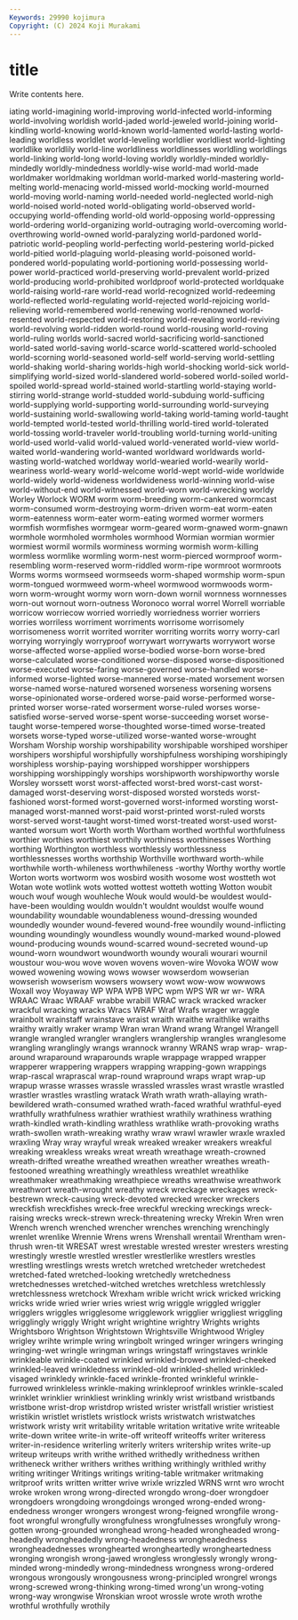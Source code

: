 ```yaml
---
Keywords: 29990 kojimura
Copyright: (C) 2024 Koji Murakami
---
```


# title

Write contents here.



iating
world-imagining world-improving world-infected world-informing world-involving worldish world-jaded world-jeweled world-joining world-kindling
world-knowing world-known world-lamented world-lasting world-leading worldless worldlet world-leveling worldlier worldliest
world-lighting worldlike worldlily world-line worldliness worldlinesses worldling worldlings world-linking world-long
world-loving worldly worldly-minded worldly-mindedly worldly-mindedness worldly-wise world-mad world-made worldmaker worldmaking
worldman world-marked world-mastering world-melting world-menacing world-missed world-mocking world-mourned world-moving world-naming
world-needed world-neglected world-nigh world-noised world-noted world-obligating world-observed world-occupying world-offending world-old
world-opposing world-oppressing world-ordering world-organizing world-outraging world-overcoming world-overthrowing world-owned world-paralyzing world-pardoned
world-patriotic world-peopling world-perfecting world-pestering world-picked world-pitied world-plaguing world-pleasing world-poisoned world-pondered
world-populating world-portioning world-possessing world-power world-practiced world-preserving world-prevalent world-prized world-producing world-prohibited
worldproof world-protected worldquake world-raising world-rare world-read world-recognized world-redeeming world-reflected world-regulating
world-rejected world-rejoicing world-relieving world-remembered world-renewing world-renowned world-resented world-respected world-restoring world-revealing
world-reviving world-revolving world-ridden world-round world-rousing world-roving world-ruling worlds world-sacred world-sacrificing
world-sanctioned world-sated world-saving world-scarce world-scattered world-schooled world-scorning world-seasoned world-self world-serving
world-settling world-shaking world-sharing worlds-high world-shocking world-sick world-simplifying world-sized world-slandered world-sobered
world-soiled world-spoiled world-spread world-stained world-startling world-staying world-stirring world-strange world-studded world-subduing
world-sufficing world-supplying world-supporting world-surrounding world-surveying world-sustaining world-swallowing world-taking world-taming world-taught
world-tempted world-tested world-thrilling world-tired world-tolerated world-tossing world-traveler world-troubling world-turning world-uniting
world-used world-valid world-valued world-venerated world-view world-waited world-wandering world-wanted worldward worldwards
world-wasting world-watched worldway world-wearied world-wearily world-weariness world-weary world-welcome world-wept world-wide
worldwide world-widely world-wideness worldwideness world-winning world-wise world-without-end world-witnessed world-worn world-wrecking
worldy Worley Worlock WORM worm worm-breeding worm-cankered wormcast worm-consumed worm-destroying
worm-driven worm-eat worm-eaten worm-eatenness worm-eater worm-eating wormed wormer wormers wormfish
wormfishes wormgear worm-geared worm-gnawed worm-gnawn wormhole wormholed wormholes wormhood Wormian
wormian wormier wormiest wormil wormils worminess worming wormish worm-killing wormless
wormlike wormling worm-nest worm-pierced wormproof worm-resembling worm-reserved worm-riddled worm-ripe wormroot
wormroots Worms worms wormseed wormseeds worm-shaped wormship worm-spun worm-tongued wormweed
worm-wheel wormwood wormwoods worm-worn worm-wrought wormy worn worn-down wornil wornness
wornnesses worn-out wornout worn-outness Woronoco worral worrel Worrell worriable worricow
worriecow worried worriedly worriedness worrier worriers worries worriless worriment worriments
worrisome worrisomely worrisomeness worrit worrited worriter worriting worrits worry worry-carl
worrying worryingly worryproof worrywart worrywarts worrywort worse worse-affected worse-applied worse-bodied
worse-born worse-bred worse-calculated worse-conditioned worse-disposed worse-dispositioned worse-executed worse-faring worse-governed worse-handled
worse-informed worse-lighted worse-mannered worse-mated worsement worsen worse-named worse-natured worsened worseness
worsening worsens worse-opinionated worse-ordered worse-paid worse-performed worse-printed worser worse-rated worserment
worse-ruled worses worse-satisfied worse-served worse-spent worse-succeeding worset worse-taught worse-tempered worse-thoughted
worse-timed worse-treated worsets worse-typed worse-utilized worse-wanted worse-wrought Worsham Worship worship
worshipability worshipable worshiped worshiper worshipers worshipful worshipfully worshipfulness worshiping worshipingly
worshipless worship-paying worshipped worshipper worshippers worshipping worshippingly worships worshipworth worshipworthy
worsle Worsley worssett worst worst-affected worst-bred worst-cast worst-damaged worst-deserving worst-disposed
worsted worsteds worst-fashioned worst-formed worst-governed worst-informed worsting worst-managed worst-manned worst-paid
worst-printed worst-ruled worsts worst-served worst-taught worst-timed worst-treated worst-used worst-wanted worsum
wort Worth worth Wortham worthed worthful worthfulness worthier worthies worthiest
worthily worthiness worthinesses Worthing worthing Worthington worthless worthlessly worthlessness worthlessnesses
worths worthship Worthville worthward worth-while worthwhile worth-whileness worthwhileness -worthy Worthy
worthy wortle Worton worts wortworm wos wosbird wosith wosome wost
wostteth wot Wotan wote wotlink wots wotted wottest wotteth wotting
Wotton woubit wouch wouf wough wouhleche Wouk would would-be wouldest
would-have-been woulding wouldn wouldn't wouldnt wouldst woulfe wound woundability woundable
woundableness wound-dressing wounded woundedly wounder wound-fevered wound-free woundily wound-inflicting wounding
woundingly woundless woundly wound-marked wound-plowed wound-producing wounds wound-scarred wound-secreted wound-up
wound-worn woundwort woundworth woundy wourali wourari wournil woustour wou-wou wove
woven wovens woven-wire Wovoka WOW wow wowed wowening wowing wows
wowser wowserdom wowserian wowserish wowserism wowsers wowsery wowt wow-wow wowwows
Woxall woy Woyaway WP WPA WPB WPC wpm WPS WR
wr wr- WRA WRAAC Wraac WRAAF wrabbe wrabill WRAC wrack
wracked wracker wrackful wracking wracks Wracs WRAF Wraf Wrafs wrager
wraggle wrainbolt wrainstaff wrainstave wraist wraith wraithe wraithlike wraiths wraithy
wraitly wraker wramp Wran wran Wrand wrang Wrangel Wrangell wrangle
wrangled wrangler wranglers wranglership wrangles wranglesome wrangling wranglingly wrangs wrannock
wranny WRANS wrap wrap- wrap-around wraparound wraparounds wraple wrappage wrapped
wrapper wrapperer wrappering wrappers wrapping wrapping-gown wrappings wrap-rascal wraprascal wrap-round
wrapround wraps wrapt wrap-up wrapup wrasse wrasses wrassle wrassled wrassles
wrast wrastle wrastled wrastler wrastles wrastling wratack Wrath wrath wrath-allaying
wrath-bewildered wrath-consumed wrathed wrath-faced wrathful wrathful-eyed wrathfully wrathfulness wrathier wrathiest
wrathily wrathiness wrathing wrath-kindled wrath-kindling wrathless wrathlike wrath-provoking wraths wrath-swollen
wrath-wreaking wrathy wraw wrawl wrawler wraxle wraxled wraxling Wray wray
wrayful wreak wreaked wreaker wreakers wreakful wreaking wreakless wreaks wreat
wreath wreathage wreath-crowned wreath-drifted wreathe wreathed wreathen wreather wreathes wreath-festooned
wreathing wreathingly wreathless wreathlet wreathlike wreathmaker wreathmaking wreathpiece wreaths wreathwise
wreathwork wreathwort wreath-wrought wreathy wreck wreckage wreckages wreck-bestrewn wreck-causing wreck-devoted
wrecked wrecker wreckers wreckfish wreckfishes wreck-free wreckful wrecking wreckings wreck-raising
wrecks wreck-strewn wreck-threatening wrecky Wrekin Wren wren Wrench wrench wrenched
wrencher wrenches wrenching wrenchingly wrenlet wrenlike Wrennie Wrens wrens Wrenshall
wrentail Wrentham wren-thrush wren-tit WRESAT wrest wrestable wrested wrester wresters
wresting wrestingly wrestle wrestled wrestler wrestlerlike wrestlers wrestles wrestling wrestlings
wrests wretch wretched wretcheder wretchedest wretched-fated wretched-looking wretchedly wretchedness wretchednesses
wretched-witched wretches wretchless wretchlessly wretchlessness wretchock Wrexham wrible wricht wrick
wricked wricking wricks wride wried wrier wries wriest wrig wriggle
wriggled wriggler wrigglers wriggles wrigglesome wrigglework wrigglier wriggliest wriggling wrigglingly
wriggly Wright wright wrightine wrightry Wrights wrights Wrightsboro Wrightson Wrightstown
Wrightsville Wrightwood Wrigley wrigley wrihte wrimple wring wringbolt wringed wringer
wringers wringing wringing-wet wringle wringman wrings wringstaff wringstaves wrinkle wrinkleable
wrinkle-coated wrinkled wrinkled-browed wrinkled-cheeked wrinkled-leaved wrinkledness wrinkled-old wrinkled-shelled wrinkled-visaged wrinkledy
wrinkle-faced wrinkle-fronted wrinkleful wrinkle-furrowed wrinkleless wrinkle-making wrinkleproof wrinkles wrinkle-scaled wrinklet
wrinklier wrinkliest wrinkling wrinkly wrist wristband wristbands wristbone wrist-drop wristdrop
wristed wrister wristfall wristier wristiest wristikin wristlet wristlets wristlock wrists
wristwatch wristwatches wristwork wristy writ writability writable writation writative write
writeable write-down writee write-in write-off writeoff writeoffs writer writeress writer-in-residence
writerling writerly writers writership writes write-up writeup writeups writh writhe
writhed writhedly writhedness writhen writheneck writher writhers writhes writhing writhingly
writhled writhy writing writinger Writings writings writing-table writmaker writmaking writproof
writs written writter wrive wrixle wrizzled WRNS wrnt wro wrocht
wroke wroken wrong wrong-directed wrongdo wrong-doer wrongdoer wrongdoers wrongdoing wrongdoings
wronged wrong-ended wrong-endedness wronger wrongers wrongest wrong-feigned wrongfile wrong-foot wrongful
wrongfully wrongfulness wrongfulnesses wrongfuly wrong-gotten wrong-grounded wronghead wrong-headed wrongheaded wrong-headedly
wrongheadedly wrong-headedness wrongheadedness wrongheadednesses wronghearted wrongheartedly wrongheartedness wronging wrongish wrong-jawed
wrongless wronglessly wrongly wrong-minded wrong-mindedly wrong-mindedness wrongness wrong-ordered wrongous wrongously
wrongousness wrong-principled wrongrel wrongs wrong-screwed wrong-thinking wrong-timed wrong'un wrong-voting wrong-way
wrongwise Wronskian wroot wrossle wrote wroth wrothe wrothful wrothfully wrothily
